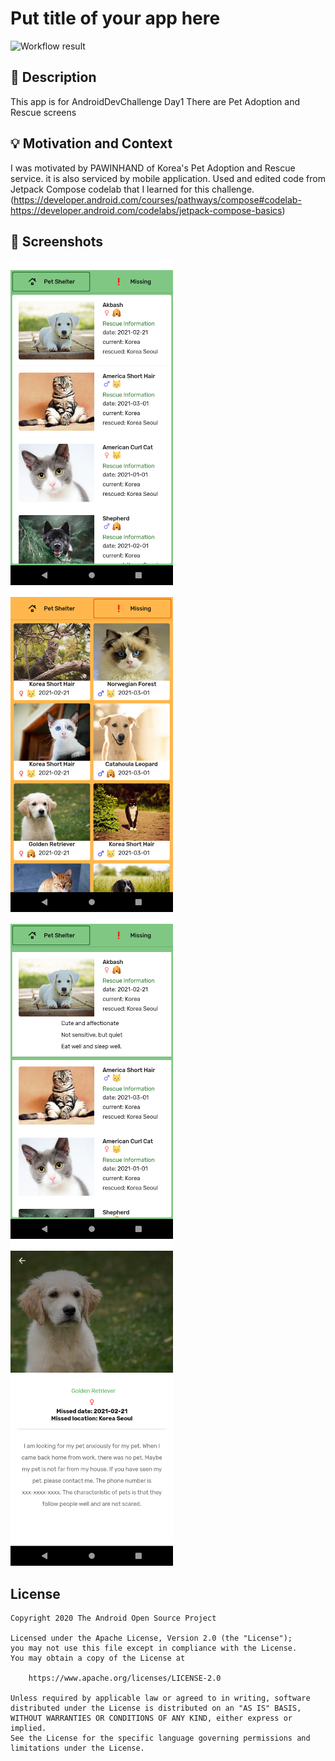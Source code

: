 # Put title of your app here

<!--- Replace <OWNER> with your Github Username and <REPOSITORY> with the name of your repository. -->
<!--- You can find both of these in the url bar when you open your repository in github. -->
![Workflow result](https://github.com/<OWNER>/<REPOSITORY>/workflows/Check/badge.svg)


## :scroll: Description
<!--- Describe your app in one or two sentences -->
This app is for AndroidDevChallenge Day1
There are Pet Adoption and Rescue screens


## :bulb: Motivation and Context
<!--- Optionally point readers to interesting parts of your submission. -->
<!--- What are you especially proud of? -->
I was motivated by PAWINHAND of Korea's Pet Adoption and Rescue service.
it is also serviced by mobile application.
Used and edited code from Jetpack Compose codelab that I learned for this challenge.
(https://developer.android.com/courses/pathways/compose#codelab-https://developer.android.com/codelabs/jetpack-compose-basics)


## :camera_flash: Screenshots
<!-- You can add more screenshots here if you like -->
<img src="/results/screenshot_1.png" width="260">&emsp;<img src="/results/screenshot_2.png" width="260">
<img src="/results/screenshot_3.png" width="260">&emsp;<img src="/results/screenshot_4.png" width="260">

## License
```
Copyright 2020 The Android Open Source Project

Licensed under the Apache License, Version 2.0 (the "License");
you may not use this file except in compliance with the License.
You may obtain a copy of the License at

    https://www.apache.org/licenses/LICENSE-2.0

Unless required by applicable law or agreed to in writing, software
distributed under the License is distributed on an "AS IS" BASIS,
WITHOUT WARRANTIES OR CONDITIONS OF ANY KIND, either express or implied.
See the License for the specific language governing permissions and
limitations under the License.
```